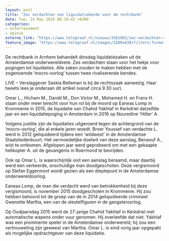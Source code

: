 ```yaml
---
layout: post
title: "Zes verdachten van liquidatiebende voor de rechtbank"
date: Tue, 14 May 2019 08:19:43 +0200
categories: 
- entertainment 
- opinie 
externe_link: "https://www.telegraaf.nl/nieuws/3581983/zes-verdachten-van-liquidatiebende-voor-de-rechtbank"
feature_image: "https://www.telegraaf.nl/images/1200x630/filters:format(jpeg):quality(80)/cdn-kiosk-api.telegraaf.nl/69860dc8-7610-11e9-ae89-0255c322e81b.jpg"
---
```


<p class="intro">De rechtbank in Arnhem behandelt dinsdag liquidatiezaken uit de Amsterdamse onderwereldvete. Zes verdachten staan voor het hekje voor pogingen tot liquidaties. Alle zaken zouden te maken hebben met de zogenoemde ’mocro-oorlog’ tussen twee rivaliserende bendes.</p> <p>LIVE – Verslaggever Saskia Belleman is bij de rechtszaak aanwezig. Haar tweets lees je onderaan dit artikel (vanaf circa 9.30 uur). </p><p>Omar L., Hicham M., Daniël M., Don Victor M., Mohamed H. en Frans H. staan onder meer terecht voor hun rol bij de moord op Eaneas Lomp in Krommenie in 2015, de liquidatie van Chahid Yakhlaf in Kerkdriel datzelfde jaar en een liquidatiepoging in Amsterdam in 2016 op Nouredine ’Hitler’ A.</p><p>Volgens justitie zijn de liquidaties uitgevoerd tegen de achtergrond van de ’mocro-oorlog’, die al enkele jaren woedt. Broer Youssef van verdachte L. werd in 2012 geliquideerd tijdens een ’wildwest’ in de Amsterdamse Staatsliedenbuurt. Het vermoedelijke doelwit van deze aanslag, Benaouf A., wist te ontkomen. Afgelopen jaar werd geprobeerd om met een gekaapte helikopter A. uit de gevangenis in Roermond te bevrijden.</p><p>Ook op Omar L. is waarschijnlijk ooit een aanslag beraamd, maar daarbij werd een verkeerde, onschuldige man doodgeschoten. Deze vergismoord op Stefan Eggermont wordt gezien als een dieptepunt in de Amsterdamse onderwereldoorlog.</p><p>Eaneas Lomp, de man die verdacht werd van betrokkenheid bij deze vergismoord, is november 2015 doodgeschoten in Krommenie. Hij zou hebben behoord tot de groep van de in 2014 geliquideerde crimineel Gwenette Martha, een van de sleutelfiguren in de gangsteroorlog.</p><p>Op Oudjaarsdag 2015 werd de 27-jarige Chahid Yakhlaf in Kerkdriel met automatische wapens onder vuur genomen. Hij overleefde dat niet. Yakhlaf was een prominente speler in de Amsterdamse onderwereld, hij zou een vertrouweling zijn geweest van Martha. Omar L. is eind vorig jaar opgepakt als mogelijke opdrachtgever van deze liquidatie.</p>
